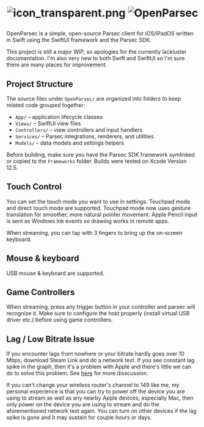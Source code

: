 # <p align="center">![icon_transparent.png](OpenParsec/Assets.xcassets/IconTransparent.imageset/icon_transparent.png) ![OpenParsec](OpenParsec/Assets.xcassets/LogoShadow.imageset/logo_shadow.png)</p>

OpenParsec is a simple, open-source Parsec client for iOS/iPadOS written in Swift using the SwiftUI framework and the Parsec SDK.

This project is still a major WIP, so apologies for the currently lackluster documentation. I'm also very new to both Swift and SwiftUI so I'm sure there are many places for improvement.

## Project Structure
The source files under `OpenParsec/` are organized into folders to keep related code grouped together:

- `App/` – application lifecycle classes
- `Views/` – SwiftUI view files
- `Controllers/` – view controllers and input handlers
- `Services/` – Parsec integrations, renderers, and utilities
- `Models/` – data models and settings helpers

Before building, make sure you have the Parsec SDK framework symlinked or copied to the `Frameworks` folder. Builds were tested on Xcode Version 12.5.

## Touch Control
You can set the touch mode you want to use in settings. Touchpad mode and direct touch mode are supported.
Touchpad mode now uses gesture translation for smoother, more natural pointer movement.
Apple Pencil input is sent as Windows Ink events so drawing works in remote apps.

When streaming, you can tap with 3 fingers to bring up the on-screen keyboard.

## Mouse & keyboard
USB mouse & keyboard are supported. 

## Game Controllers
When streaming, press any trigger button in your controller and parsec will recognize it. Make sure to configure the host properly (install virtual USB driver etc.) before using game controllers.

## Lag / Low Bitrate Issue
If you encounter lags from nowhere or your bitrate hardly goes over 10 Mbps, download Steam Link and do a network test. If you see constant lag spike in the graph, then it's a problem with Apple and there's little we can do to solve this problem. See [here](https://github.com/moonlight-stream/moonlight-ios/issues/627) for more disscussion. 

If you can't change your wireless router's channel to 149 like me, my personal experience is that you can try to power off the device you are using to stream as well as any nearby Apple devices, especially Mac, then only power on the device you are using to stream and do the aforementioned network test again. You can turn on other devices if the lag spike is gone and it may sustain for couple hours or days.